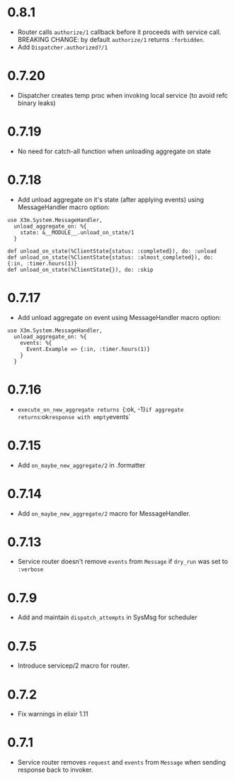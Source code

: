 # 0.8.1

- Router calls `authorize/1` callback before it proceeds with service call.
  BREAKING CHANGE: by default `authorize/1` returns `:forbidden`.
- Add `Dispatcher.authorized?/1`

# 0.7.20

- Dispatcher creates temp proc when invoking local service (to avoid refc binary leaks)

# 0.7.19

- No need for catch-all function when unloading aggregate on state

# 0.7.18

- Add unload aggregate on it's state (after applying events) using MessageHandler macro option:

```
use X3m.System.MessageHandler,
  unload_aggregate_on: %{
    state: &__MODULE__.unload_on_state/1
  }

def unload_on_state(%ClientState{status: :completed}), do: :unload
def unload_on_state(%ClientState{status: :almost_completed}), do: {:in, :timer.hours(1)}
def unload_on_state(%ClientState{}), do: :skip
```

# 0.7.17

- Add unload aggregate on event using MessageHandler macro option:

```
use X3m.System.MessageHandler,
  unload_aggregate_on: %{
    events: %{
      Event.Example => {:in, :timer.hours(1)}
    }
  }
```

# 0.7.16

- `execute_on_new_aggregate returns `{:ok, -1}`if aggregate returns`:ok`response
with empty`events`

# 0.7.15

- Add `on_maybe_new_aggregate/2` in .formatter

# 0.7.14

- Add `on_maybe_new_aggregate/2` macro for MessageHandler.

# 0.7.13

- Service router doesn't remove `events` from `Message` if `dry_run` was set to `:verbose`

# 0.7.9

- Add and maintain `dispatch_attempts` in SysMsg for scheduler

# 0.7.5

- Introduce servicep/2 macro for router.

# 0.7.2

- Fix warnings in elixir 1.11

# 0.7.1

- Service router removes `request` and `events` from `Message` when sending response back to invoker.
